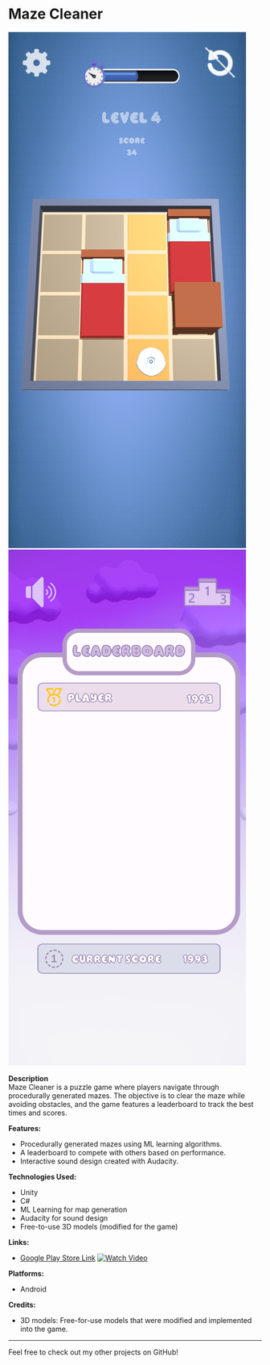 # Maze Cleaner

![Gameplay Screenshot](assets/gameplay_image.png)
![Leaderboard Screenshot](assets/leaderboard_image.png)

**Description**  
Maze Cleaner is a puzzle game where players navigate through procedurally generated mazes. The objective is to clear the maze while avoiding obstacles, and the game features a leaderboard to track the best times and scores.

**Features:**
- Procedurally generated mazes using ML learning algorithms.
- A leaderboard to compete with others based on performance.
- Interactive sound design created with Audacity.

**Technologies Used:**
- Unity
- C#
- ML Learning for map generation
- Audacity for sound design
- Free-to-use 3D models (modified for the game)

**Links:**
- [Google Play Store Link](https://play.google.com/store/apps/details?id=com.WhateverWorks.MazeCleaner)
[![Watch Video](https://img.youtube.com/vi/83PASPusagU/0.jpg)](https://youtube.com/shorts/83PASPusagU?feature=share)

**Platforms:**
- Android

**Credits:**
- 3D models: Free-for-use models that were modified and implemented into the game.

---
Feel free to check out my other projects on GitHub!
